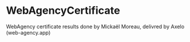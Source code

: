 # WebAgencyCertificate
WebAgency certificate results done by Mickaël Moreau, delivred by Axelo (web-agency.app)
